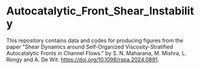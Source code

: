 # Autocatalytic_Front_Shear_Instability
This repository contains data and codes for producing figures from the paper "Shear Dynamics around Self-Organized Viscosity-Stratified Autocatalytic Fronts in Channel Flows." by S. N. Maharana, M. Mishra, L. Rongy and A. De Wit: https://doi.org/10.1098/rspa.2024.0891.
